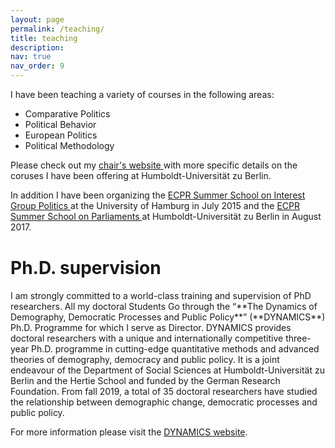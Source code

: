 ```yaml
---
layout: page
permalink: /teaching/
title: teaching
description: 
nav: true
nav_order: 9
---
```


I have been teaching a variety of courses in the following areas:
- Comparative Politics
- Political Behavior
- European Politics
- Political Methodology

Please check out my <a href='https://www.sowi.hu-berlin.de/de/lehrbereiche/politischesverhalten'>chair's website </a> with more specific details on the coruses I have been offering at Humboldt-Universität zu Berlin.

In addition I have been organizing the <a href='https://ecpr.eu/Events/AffiliatedEventDetails.aspx?AffiliatedEventID=62'>ECPR Summer School on Interest Group Politics </a> at the University of Hamburg in July 2015 and the <a href='http://standinggroups.ecpr.eu/parliaments/?page_id=53'>ECPR Summer School on Parliaments </a> at Humboldt-Universität zu Berlin in August 2017.

<h1 class="post-title" style="margin-top: 40px;">Ph.D. supervision</h1>
<p class="post-description"></p>
I am strongly committed to a world-class training and supervision of PhD researchers. All my doctoral Students Go through the “**The Dynamics of Demography, Democratic Processes and Public Policy**” (**DYNAMICS**) Ph.D. Programme for which I serve as Director. DYNAMICS provides doctoral researchers with a unique and internationally competitive three-year Ph.D. programme in cutting-edge quantitative methods and advanced theories of demography, democracy and public policy. It is a joint endeavour of the Department of Social Sciences at Humboldt-Universität zu Berlin and the Hertie School and funded by the German Research Foundation. From fall 2019, a total of 35 doctoral researchers have studied the relationship between demographic change, democratic processes and public policy.

For more information please visit the [DYNAMICS website](https://www.sowi.hu-berlin.de/en/dynamics).